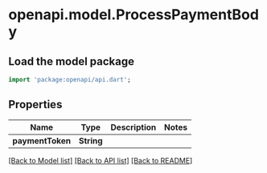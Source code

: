 # openapi.model.ProcessPaymentBody

## Load the model package
```dart
import 'package:openapi/api.dart';
```

## Properties
Name | Type | Description | Notes
------------ | ------------- | ------------- | -------------
**paymentToken** | **String** |  | 

[[Back to Model list]](../README.md#documentation-for-models) [[Back to API list]](../README.md#documentation-for-api-endpoints) [[Back to README]](../README.md)


